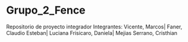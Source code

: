 # Grupo_2_Fence
Repositorio de proyecto integrador
Integrantes:
Vicente, Marcos| Faner, Claudio Esteban| Luciana Frisicaro, Daniela| Mejias Serrano, Cristhian
